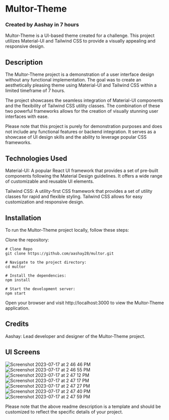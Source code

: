 # Multor-Theme
### Created by Aashay in 7 hours

Multor-Theme is a UI-based theme created for a challenge. This project utilizes Material-UI and Tailwind CSS to provide a visually appealing and responsive design.

## Description
The Multor-Theme project is a demonstration of a user interface design without any functional implementation. The goal was to create an aesthetically pleasing theme using Material-UI and Tailwind CSS within a limited timeframe of 7 hours.

The project showcases the seamless integration of Material-UI components and the flexibility of Tailwind CSS utility classes. The combination of these two powerful frameworks allows for the creation of visually stunning user interfaces with ease.

Please note that this project is purely for demonstration purposes and does not include any functional features or backend integration. It serves as a showcase of UI design skills and the ability to leverage popular CSS frameworks.

## Technologies Used
Material-UI: A popular React UI framework that provides a set of pre-built components following the Material Design guidelines. It offers a wide range of customizable and reusable UI elements.

Tailwind CSS: A utility-first CSS framework that provides a set of utility classes for rapid and flexible styling. Tailwind CSS allows for easy customization and responsive design.

## Installation
To run the Multor-Theme project locally, follow these steps:

Clone the repository:

```
# Clone Repo
git clone https://github.com/aashay28/multor.git

# Navigate to the project directory:
cd multor

# Install the dependencies:
npm install

# Start the development server:
npm start
```
Open your browser and visit http://localhost:3000 to view the Multor-Theme application.

## Credits
Aashay: Lead developer and designer of the Multor-Theme project.

## UI Screens
![Screenshot 2023-07-17 at 2 46 46 PM](https://github.com/aashay28/multor/assets/108337259/3265ef1f-3a79-45b9-845a-2d68c8270bd3)
![Screenshot 2023-07-17 at 2 46 55 PM](https://github.com/aashay28/multor/assets/108337259/ad90c5aa-07bd-4913-baf1-7b7f8939e00a)
![Screenshot 2023-07-17 at 2 47 12 PM](https://github.com/aashay28/multor/assets/108337259/b6fbdba4-6ae6-44dd-922a-f73490c6ec92)
![Screenshot 2023-07-17 at 2 47 17 PM](https://github.com/aashay28/multor/assets/108337259/429b3cb0-94d7-4790-80c6-c6037056e24e)
![Screenshot 2023-07-17 at 2 47 27 PM](https://github.com/aashay28/multor/assets/108337259/08298322-422b-401a-aea1-7144c61b238e)
![Screenshot 2023-07-17 at 2 47 40 PM](https://github.com/aashay28/multor/assets/108337259/a496393d-cfd6-4aac-ad1a-79b75736fece)
![Screenshot 2023-07-17 at 2 47 59 PM](https://github.com/aashay28/multor/assets/108337259/17abee84-bc60-43b7-b68f-b23c9c45f7d1)

Please note that the above readme description is a template and should be customized to reflect the specific details of your project.
